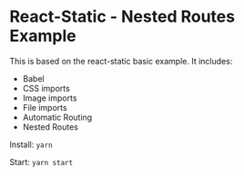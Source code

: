 # React-Static - Nested Routes Example

This is based on the react-static basic example. It includes:
- Babel
- CSS imports
- Image imports
- File imports
- Automatic Routing
- Nested Routes

Install: `yarn`

Start: `yarn start`